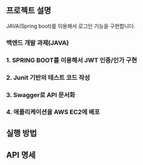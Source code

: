 ## 프로젝트 설명
JAVA(Spring boot)를 이용해서 로그인 기능을 구현합니다.
### 백엔드 개발 과제(JAVA) 
### 1. SPRING BOOT를 이용해서 JWT 인증/인가 구현
### 2. Junit 기반의 테스트 코드 작성
### 3. Swagger로 API 문서화
### 4. 애플리케이션을 AWS EC2에 배포

## 실행 방법

## API 명세
